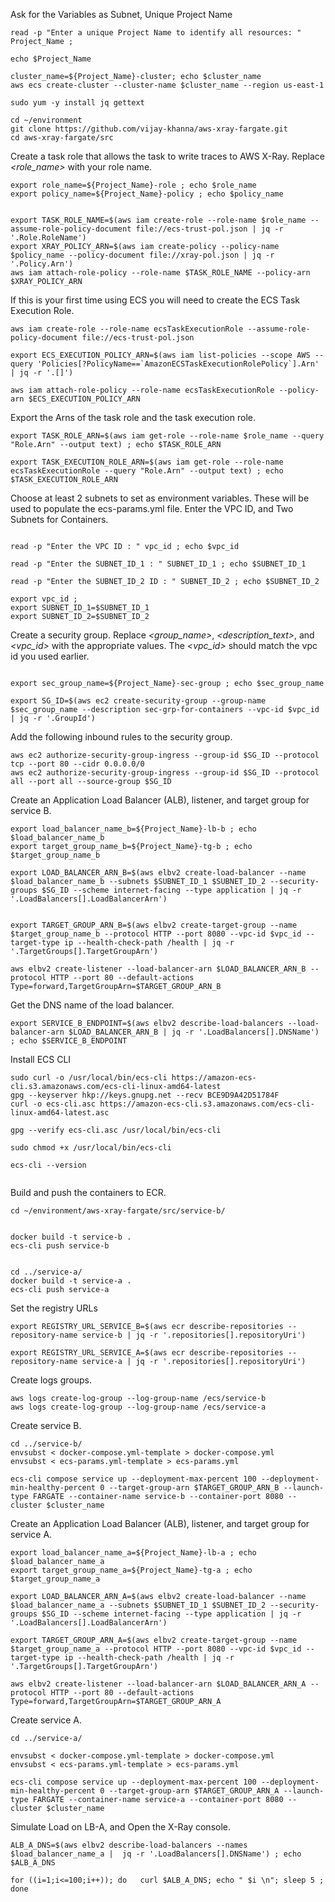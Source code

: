 Ask for the Variables as Subnet, Unique Project Name

```
read -p "Enter a unique Project Name to identify all resources: " Project_Name ; 

echo $Project_Name

cluster_name=${Project_Name}-cluster; echo $cluster_name
aws ecs create-cluster --cluster-name $cluster_name --region us-east-1

sudo yum -y install jq gettext

cd ~/environment
git clone https://github.com/vijay-khanna/aws-xray-fargate.git
cd aws-xray-fargate/src

```

Create a task role that allows the task to write traces to AWS X-Ray.  Replace *<role_name>* with your role name. 

```
export role_name=${Project_Name}-role ; echo $role_name
export policy_name=${Project_Name}-policy ; echo $policy_name


export TASK_ROLE_NAME=$(aws iam create-role --role-name $role_name --assume-role-policy-document file://ecs-trust-pol.json | jq -r '.Role.RoleName')
export XRAY_POLICY_ARN=$(aws iam create-policy --policy-name $policy_name --policy-document file://xray-pol.json | jq -r '.Policy.Arn')
aws iam attach-role-policy --role-name $TASK_ROLE_NAME --policy-arn $XRAY_POLICY_ARN
```

If this is your first time using ECS you will need to create the ECS Task Execution Role.

```
aws iam create-role --role-name ecsTaskExecutionRole --assume-role-policy-document file://ecs-trust-pol.json

export ECS_EXECUTION_POLICY_ARN=$(aws iam list-policies --scope AWS --query 'Policies[?PolicyName==`AmazonECSTaskExecutionRolePolicy`].Arn' | jq -r '.[]')

aws iam attach-role-policy --role-name ecsTaskExecutionRole --policy-arn $ECS_EXECUTION_POLICY_ARN
```

Export the Arns of the task role and the task execution role. 

```
export TASK_ROLE_ARN=$(aws iam get-role --role-name $role_name --query "Role.Arn" --output text) ; echo $TASK_ROLE_ARN

export TASK_EXECUTION_ROLE_ARN=$(aws iam get-role --role-name ecsTaskExecutionRole --query "Role.Arn" --output text) ; echo $TASK_EXECUTION_ROLE_ARN

```

Choose at least 2 subnets to set as environment variables.  These will be used to populate the ecs-params.yml file.
Enter the VPC ID, and Two Subnets for Containers. 
```

read -p "Enter the VPC ID : " vpc_id ; echo $vpc_id

read -p "Enter the SUBNET_ID_1 : " SUBNET_ID_1 ; echo $SUBNET_ID_1

read -p "Enter the SUBNET_ID_2 ID : " SUBNET_ID_2 ; echo $SUBNET_ID_2

export vpc_id ; 
export SUBNET_ID_1=$SUBNET_ID_1
export SUBNET_ID_2=$SUBNET_ID_2
```

Create a security group. Replace *<group_name>*, *<description_text>*, and *<vpc_id>* with the appropriate values. The *<vpc_id>* should match the vpc id you used earlier. 

```

export sec_group_name=${Project_Name}-sec-group ; echo $sec_group_name

export SG_ID=$(aws ec2 create-security-group --group-name $sec_group_name --description sec-grp-for-containers --vpc-id $vpc_id | jq -r '.GroupId')
```

Add the following inbound rules to the security group.

```
aws ec2 authorize-security-group-ingress --group-id $SG_ID --protocol tcp --port 80 --cidr 0.0.0.0/0
aws ec2 authorize-security-group-ingress --group-id $SG_ID --protocol all --port all --source-group $SG_ID
```

Create an Application Load Balancer (ALB), listener, and target group for service B.

```
export load_balancer_name_b=${Project_Name}-lb-b ; echo $load_balancer_name_b
export target_group_name_b=${Project_Name}-tg-b ; echo $target_group_name_b

export LOAD_BALANCER_ARN_B=$(aws elbv2 create-load-balancer --name $load_balancer_name_b --subnets $SUBNET_ID_1 $SUBNET_ID_2 --security-groups $SG_ID --scheme internet-facing --type application | jq -r '.LoadBalancers[].LoadBalancerArn')


export TARGET_GROUP_ARN_B=$(aws elbv2 create-target-group --name $target_group_name_b --protocol HTTP --port 8080 --vpc-id $vpc_id --target-type ip --health-check-path /health | jq -r '.TargetGroups[].TargetGroupArn')

aws elbv2 create-listener --load-balancer-arn $LOAD_BALANCER_ARN_B --protocol HTTP --port 80 --default-actions Type=forward,TargetGroupArn=$TARGET_GROUP_ARN_B
```

Get the DNS name of the load balancer. 

```
export SERVICE_B_ENDPOINT=$(aws elbv2 describe-load-balancers --load-balancer-arn $LOAD_BALANCER_ARN_B | jq -r '.LoadBalancers[].DNSName') ; echo $SERVICE_B_ENDPOINT
```

Install ECS CLI

```
sudo curl -o /usr/local/bin/ecs-cli https://amazon-ecs-cli.s3.amazonaws.com/ecs-cli-linux-amd64-latest
gpg --keyserver hkp://keys.gnupg.net --recv BCE9D9A42D51784F
curl -o ecs-cli.asc https://amazon-ecs-cli.s3.amazonaws.com/ecs-cli-linux-amd64-latest.asc

gpg --verify ecs-cli.asc /usr/local/bin/ecs-cli

sudo chmod +x /usr/local/bin/ecs-cli

ecs-cli --version


```

Build and push the containers to ECR.

```
cd ~/environment/aws-xray-fargate/src/service-b/


docker build -t service-b .
ecs-cli push service-b


cd ../service-a/
docker build -t service-a .
ecs-cli push service-a
```

Set the registry URLs

```
export REGISTRY_URL_SERVICE_B=$(aws ecr describe-repositories --repository-name service-b | jq -r '.repositories[].repositoryUri')

export REGISTRY_URL_SERVICE_A=$(aws ecr describe-repositories --repository-name service-a | jq -r '.repositories[].repositoryUri')
```

Create logs groups.

```
aws logs create-log-group --log-group-name /ecs/service-b
aws logs create-log-group --log-group-name /ecs/service-a
```

Create service B.

```
cd ../service-b/
envsubst < docker-compose.yml-template > docker-compose.yml
envsubst < ecs-params.yml-template > ecs-params.yml

ecs-cli compose service up --deployment-max-percent 100 --deployment-min-healthy-percent 0 --target-group-arn $TARGET_GROUP_ARN_B --launch-type FARGATE --container-name service-b --container-port 8080 --cluster $cluster_name

```

Create an Application Load Balancer (ALB), listener, and target group for service A.

```
export load_balancer_name_a=${Project_Name}-lb-a ; echo $load_balancer_name_a
export target_group_name_a=${Project_Name}-tg-a ; echo $target_group_name_a

export LOAD_BALANCER_ARN_A=$(aws elbv2 create-load-balancer --name $load_balancer_name_a --subnets $SUBNET_ID_1 $SUBNET_ID_2 --security-groups $SG_ID --scheme internet-facing --type application | jq -r '.LoadBalancers[].LoadBalancerArn')

export TARGET_GROUP_ARN_A=$(aws elbv2 create-target-group --name $target_group_name_a --protocol HTTP --port 8080 --vpc-id $vpc_id --target-type ip --health-check-path /health | jq -r '.TargetGroups[].TargetGroupArn')

aws elbv2 create-listener --load-balancer-arn $LOAD_BALANCER_ARN_A --protocol HTTP --port 80 --default-actions Type=forward,TargetGroupArn=$TARGET_GROUP_ARN_A
```

Create service A. 

```
cd ../service-a/

envsubst < docker-compose.yml-template > docker-compose.yml
envsubst < ecs-params.yml-template > ecs-params.yml

ecs-cli compose service up --deployment-max-percent 100 --deployment-min-healthy-percent 0 --target-group-arn $TARGET_GROUP_ARN_A --launch-type FARGATE --container-name service-a --container-port 8080 --cluster $cluster_name
```

Simulate Load on LB-A, and Open the X-Ray console.
```
ALB_A_DNS=$(aws elbv2 describe-load-balancers --names $load_balancer_name_a |  jq -r '.LoadBalancers[].DNSName') ; echo $ALB_A_DNS

for ((i=1;i<=100;i++)); do   curl $ALB_A_DNS; echo " $i \n"; sleep 5 ; done
```
